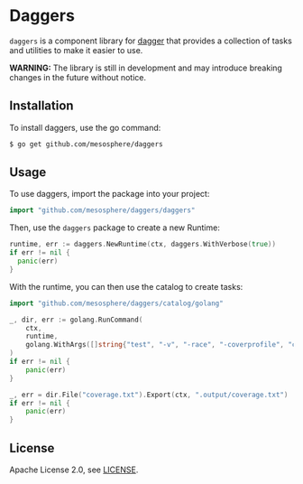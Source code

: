 # Daggers

`daggers` is a component library for [dagger](github.com/dagger/dagger) that provides a collection of tasks and 
utilities to make it easier to use.

**WARNING:** The library is still in development and may introduce breaking changes in the future without notice.

## Installation

To install daggers, use the go command:

```bash
$ go get github.com/mesosphere/daggers
```

## Usage

To use daggers, import the package into your project:

```go
import "github.com/mesosphere/daggers/daggers"
```

Then, use the `daggers` package to create a new Runtime:

```go
runtime, err := daggers.NewRuntime(ctx, daggers.WithVerbose(true))
if err != nil {
  panic(err)
}
```

With the runtime, you can then use the catalog to create tasks:

```go
import "github.com/mesosphere/daggers/catalog/golang"
```

```go
_, dir, err := golang.RunCommand(
    ctx,
    runtime,
    golang.WithArgs([]string{"test", "-v", "-race", "-coverprofile", "coverage.txt", "-covermode", "atomic", "./..."}),
)
if err != nil {
    panic(err)
}

_, err = dir.File("coverage.txt").Export(ctx, ".output/coverage.txt")
if err != nil {
    panic(err)
}
```

## License

Apache License 2.0, see [LICENSE](LICENSE).
